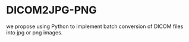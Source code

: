 # DICOM2JPG-PNG
 we propose using Python to implement batch conversion of DICOM files into jpg or png images.
